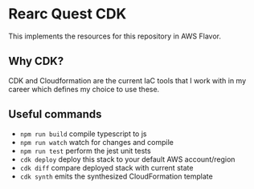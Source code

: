 # Rearc Quest CDK

This implements the resources for this repository in AWS Flavor. 

## Why CDK?
CDK and Cloudformation are the current IaC tools that I work with in my career which defines my choice to use these.


## Useful commands

 * `npm run build`   compile typescript to js
 * `npm run watch`   watch for changes and compile
 * `npm run test`    perform the jest unit tests
 * `cdk deploy`      deploy this stack to your default AWS account/region
 * `cdk diff`        compare deployed stack with current state
 * `cdk synth`       emits the synthesized CloudFormation template
